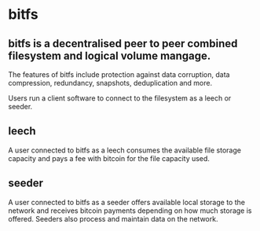 bitfs
=====

bitfs is a decentralised peer to peer combined filesystem and logical volume mangage.
------------------------------------------------------------------------------------------------------------------------------------------

The features of bitfs include protection against data corruption, data compression, redundancy, snapshots, deduplication and more.

Users run a client software to connect to the filesystem as a leech or seeder.

leech
-----
A user connected to bitfs as a leech consumes the available file storage capacity and pays a fee with bitcoin for the file capacity used.

seeder
------
A user connected to bitfs as a seeder offers available local storage to the network and receives bitcoin payments depending on how much storage is 
offered. Seeders also process and maintain data on the network.
